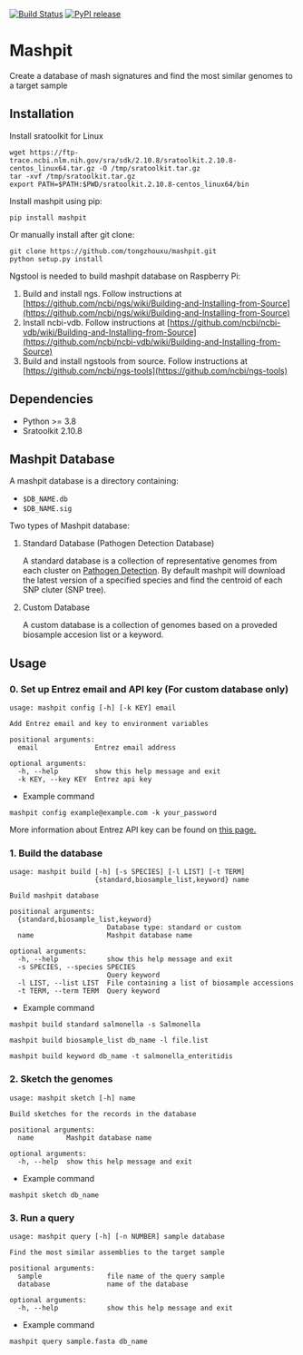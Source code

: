 [![Build Status](https://www.travis-ci.com/tongzhouxu/mashpit.svg?branch=master)](https://www.travis-ci.com/tongzhouxu/mashpit)
[![PyPI release](https://img.shields.io/pypi/v/mashpit)](https://pypi.python.org/pypi/mashpit/)
# Mashpit
Create a database of mash signatures and find the most similar genomes to a target sample 

## Installation
Install sratoolkit for Linux
```
wget https://ftp-trace.ncbi.nlm.nih.gov/sra/sdk/2.10.8/sratoolkit.2.10.8-centos_linux64.tar.gz -O /tmp/sratoolkit.tar.gz
tar -xvf /tmp/sratoolkit.tar.gz
export PATH=$PATH:$PWD/sratoolkit.2.10.8-centos_linux64/bin
```

Install mashpit using pip:
  ```
  pip install mashpit
  ```
Or manually install after git clone:
  ```
  git clone https://github.com/tongzhouxu/mashpit.git
  python setup.py install 
  ```
Ngstool is needed to build mashpit database on Raspberry Pi:
1. Build and install ngs. Follow instructions at [https://github.com/ncbi/ngs/wiki/Building-and-Installing-from-Source](https://github.com/ncbi/ngs/wiki/Building-and-Installing-from-Source)
2. Install ncbi-vdb. Follow instructions at [https://github.com/ncbi/ncbi-vdb/wiki/Building-and-Installing-from-Source](https://github.com/ncbi/ncbi-vdb/wiki/Building-and-Installing-from-Source)
3. Build and install ngstools from source. Follow instructions at [https://github.com/ncbi/ngs-tools](https://github.com/ncbi/ngs-tools)

## Dependencies

- Python >= 3.8
- Sratoolkit 2.10.8

## Mashpit Database

A mashpit database is a directory containing:
- `$DB_NAME.db`
- `$DB_NAME.sig`

Two types of Mashpit database:

1. Standard Database (Pathogen Detection Database)

   A standard database is a collection of representative genomes from each cluster on [Pathogen Detection](https://www.ncbi.nlm.nih.gov/pathogens). By default mashpit will download the latest version of a specified species and find the centroid of each SNP cluter (SNP tree).
2. Custom Database  
   
   A custom database is a collection of genomes based on a proveded biosample accesion list or a keyword.

## Usage

### 0. Set up Entrez email and API key (For custom database only)
```
usage: mashpit config [-h] [-k KEY] email

Add Entrez email and key to environment variables

positional arguments:
  email              Entrez email address

optional arguments:
  -h, --help         show this help message and exit
  -k KEY, --key KEY  Entrez api key
```
- Example command
```
mashpit config example@example.com -k your_password
```
More information about Entrez API key can be found on [this page.](https://ncbiinsights.ncbi.nlm.nih.gov/2017/11/02/new-api-keys-for-the-e-utilities/)
### 1. Build the database
```
usage: mashpit build [-h] [-s SPECIES] [-l LIST] [-t TERM]
                     {standard,biosample_list,keyword} name

Build mashpit database

positional arguments:
  {standard,biosample_list,keyword}
                        Database type: standard or custom
  name                  Mashpit database name

optional arguments:
  -h, --help            show this help message and exit
  -s SPECIES, --species SPECIES
                        Query keyword
  -l LIST, --list LIST  File containing a list of biosample accessions
  -t TERM, --term TERM  Query keyword
```
- Example command
```
mashpit build standard salmonella -s Salmonella
```
```
mashpit build biosample_list db_name -l file.list
```
```
mashpit build keyword db_name -t salmonella_enteritidis
```
### 2. Sketch the genomes
```
usage: mashpit sketch [-h] name

Build sketches for the records in the database

positional arguments:
  name        Mashpit database name

optional arguments:
  -h, --help  show this help message and exit
```
- Example command
```
mashpit sketch db_name
```
### 3. Run a query
```
usage: mashpit query [-h] [-n NUMBER] sample database

Find the most similar assemblies to the target sample

positional arguments:
  sample                file name of the query sample
  database              name of the database

optional arguments:
  -h, --help            show this help message and exit
```
- Example command
```
mashpit query sample.fasta db_name
```
